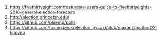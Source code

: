 1. https://fivethirtyeight.com/features/a-users-guide-to-fivethirtyeights-2016-general-election-forecast/
2. http://election.princeton.edu/
3. https://github.com/pkremp/polls
4. https://github.com/fonnesbeck/election_pycast/blob/master/Election2016.ipynb

